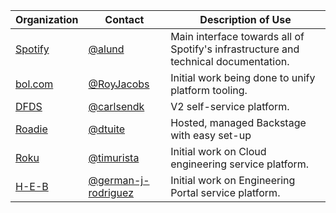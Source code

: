| Organization                       | Contact                                    | Description of Use                                                                  |
| ---------------------------------- | ------------------------------------------ | ----------------------------------------------------------------------------------- |
| [Spotify](https://www.spotify.com) | [@alund](https://github.com/alund)         | Main interface towards all of Spotify's infrastructure and technical documentation. |
| [bol.com](https://www.bol.com)     | [@RoyJacobs](https://github.com/RoyJacobs) | Initial work being done to unify platform tooling.                                  |
| [DFDS](https://www.dfds.com)       | [@carlsendk](https://github.com/carlsendk) | V2 self-service platform.                                                           |
| [Roadie](https://roadie.io)        | [@dtuite](https://github.com/dtuite)       | Hosted, managed Backstage with easy set-up                                          |
| [Roku](https://www.roku.com)       | [@timurista](https://github.com/timurista) | Initial work on Cloud engineering service platform.                                 |
| [H-E-B](https://www.heb.com)       | [@german-j-rodriguez](https://github.com/german-j-rodriguez) | Initial work on Engineering Portal service platform.                                 |
